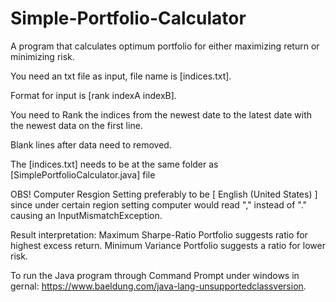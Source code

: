 # Simple-Portfolio-Calculator
A program that calculates optimum portfolio for either maximizing return or minimizing risk. 

You need an txt file as input, file name is [indices.txt].

Format for input is [rank indexA indexB].

You need to Rank the indices from the newest date to the latest date with the newest data on the first line.

Blank lines after data need to removed.

The [indices.txt] needs to be at the same folder as [SimplePortfolioCalculator.java] file

OBS! Computer Resgion Setting preferably to be [ English (United States) ] since under certain region setting computer would read "," instead of "." causing an InputMismatchException. 

Result interpretation: Maximum Sharpe-Ratio Portfolio suggests ratio for highest excess return. Minimum Variance Portfolio suggests a ratio for lower risk. 

To run the Java program through Command Prompt under windows in gernal: https://www.baeldung.com/java-lang-unsupportedclassversion.
